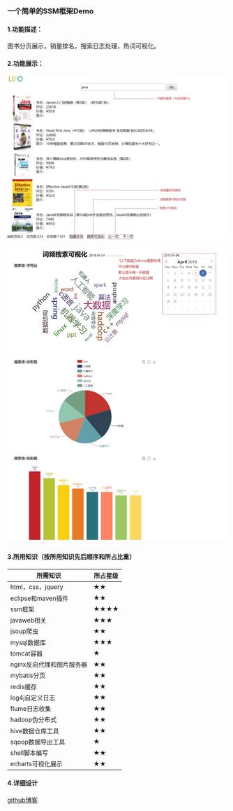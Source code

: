 ### 一个简单的SSM框架Demo
####  1.功能描述：
图书分页展示，销量排名，搜索日志处理，热词可视化。
#### 2.功能展示：

![1](https://github.com/lifoer/web.demo/blob/master/README/1.jpg?raw=true)

![2](https://github.com/lifoer/web.demo/blob/master/README/2.jpg?raw=true)

#### 3.所用知识（按所用知识先后顺序和所占比重）
| 所需知识 | 所占星级 |
|---|---|
| html，css，jquery | ★★ |
|  eclipse和maven插件 | ★★ |
| ssm框架 | ★★★★  |
| javaweb相关 | ★★★ |
| jsoup爬虫 | ★★ |
| mysql数据库| ★★★ |
| tomcat容器| ★ |
| nginx反向代理和图片服务器| ★★ |
| mybatis分页| ★★ |
| redis缓存| ★★ |
| log4j自定义日志| ★★ |
| flume日志收集| ★★ |
| hadoop伪分布式| ★★ |
| hive数据仓库工具| ★★ |
| sqoop数据导出工具 | ★ |
| shell脚本编写 | ★★ |
|echarts可视化展示| ★★ |
#### 4.详细设计
[github博客](lifoer.github.io)